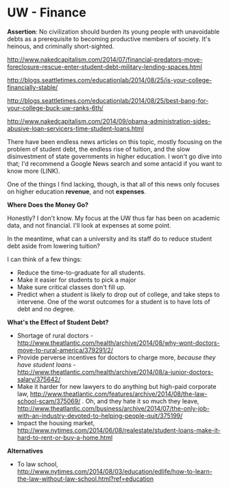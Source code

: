 # UW - Finance


**Assertion**: No civilization should burden its young people with unavoidable debts as a prerequisite to becoming productive members of society. It's heinous, and criminally short-sighted.

http://www.nakedcapitalism.com/2014/07/financial-predators-move-foreclosure-rescue-enter-student-debt-military-lending-spaces.html

http://blogs.seattletimes.com/educationlab/2014/08/25/is-your-college-financially-stable/

http://blogs.seattletimes.com/educationlab/2014/08/25/best-bang-for-your-college-buck-uw-ranks-6th/

http://www.nakedcapitalism.com/2014/09/obama-administration-sides-abusive-loan-servicers-time-student-loans.html

There have been endless news articles on this topic, mostly focusing on the problem of student debt, the endless rise of tuition, and the slow disinvestment of state governments in higher education. I won't go dive into that; I'd recommend a Google News search and some antacid if you want to know more (LINK).

One of the things I find lacking, though, is that all of this news only focuses on higher education **revenue**, and not **expenses**.

**Where Does the Money Go?**

Honestly? I don't know. My focus at the UW thus far has been on academic data, and not financial. I'll look at expenses at some point. 

In the meantime, what can a university and its staff do to reduce student debt aside from lowering tuition?

I can think of a few things:

* Reduce the time-to-graduate for all students. 
* Make it easier for students to pick a major
* Make sure critical classes don't fill up. 
* Predict when a student is likely to drop out of college, and take steps to intervene. One of the worst outcomes for a student is to have lots of debt and no degree.

**What's the Effect of Student Debt?**

* Shortage of rural doctors - http://www.theatlantic.com/health/archive/2014/08/why-wont-doctors-move-to-rural-america/379291/2/
* Provide perverse incentives for doctors to charge more, *because they have student loans* - http://www.theatlantic.com/health/archive/2014/08/a-junior-doctors-salary/375642/
* Make it harder for new lawyers to do anything but high-paid corporate law, http://www.theatlantic.com/features/archive/2014/08/the-law-school-scam/375069/ . Oh, and they hate it so much they leave, http://www.theatlantic.com/business/archive/2014/07/the-only-job-with-an-industry-devoted-to-helping-people-quit/375199/
* Impact the housing market, http://www.nytimes.com/2014/06/08/realestate/student-loans-make-it-hard-to-rent-or-buy-a-home.html



**Alternatives**

* To law school, http://www.nytimes.com/2014/08/03/education/edlife/how-to-learn-the-law-without-law-school.html?ref=education